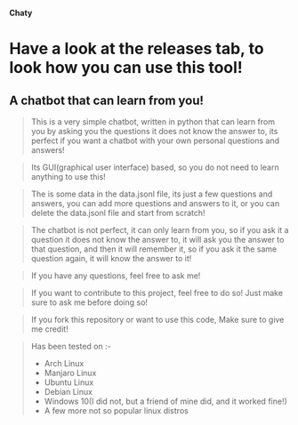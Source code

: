 **Chaty**

# Have a look at the releases tab, to look how you can use this tool!

## A chatbot that can learn from you!

> This is a very simple chatbot, written in python that can learn from you by asking you the questions it does not know the answer to, its perfect if you want a chatbot with your own personal questions and answers!

> Its GUI(graphical user interface) based, so you do not need to learn anything to use this!

> The is some data in the data.jsonl file, its just a few questions and answers, you can add more questions and answers to it, or you can delete the data.jsonl file and start from scratch!

> The chatbot is not perfect, it can only learn from you, so if you ask it a question it does not know the answer to, it will ask you the answer to that question, and then it will remember it, so if you ask it the same question again, it will know the answer to it!

> If you have any questions, feel free to ask me!

> If you want to contribute to this project, feel free to do so! Just make sure to ask me before doing so!

> If you fork this repository or want to use this code, Make sure to give me credit!

> Has been tested on :-
>
> - Arch Linux
> - Manjaro Linux
> - Ubuntu Linux
> - Debian Linux
> - Windows 10(I did not, but a friend of mine did, and it worked fine!)
> - A few more not so popular linux distros
